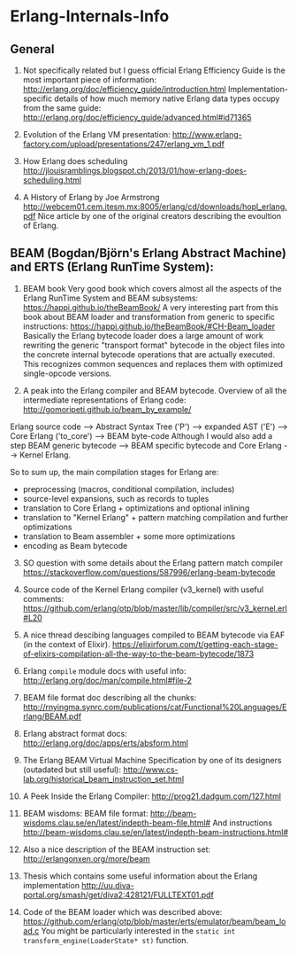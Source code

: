# Erlang-Internals-Info

## General

1. Not specifically related but I guess official Erlang Efficiency Guide is the most important piece of information:
http://erlang.org/doc/efficiency_guide/introduction.html
Implementation-specific details of how much memory native Erlang data types occupy from the same guide:
http://erlang.org/doc/efficiency_guide/advanced.html#id71365

2. Evolution of the Erlang VM presentation:
http://www.erlang-factory.com/upload/presentations/247/erlang_vm_1.pdf

3. How Erlang does scheduling
http://jlouisramblings.blogspot.ch/2013/01/how-erlang-does-scheduling.html

4. A History of Erlang by Joe Armstrong
http://webcem01.cem.itesm.mx:8005/erlang/cd/downloads/hopl_erlang.pdf
Nice article by one of the original creators describing the evoultion of Erlang.

## BEAM (Bogdan/Björn's Erlang Abstract Machine) and ERTS (Erlang RunTime System):

1. BEAM book
Very good book which covers almost all the aspects of the Erlang RunTime System and BEAM subsystems:
https://happi.github.io/theBeamBook/
A very interesting part from this book about BEAM loader and transformation from generic to specific instructions:
https://happi.github.io/theBeamBook/#CH-Beam_loader
Basically the Erlang bytecode loader does a large amount of work rewriting the generic "transport format" bytecode in the object files into the concrete internal bytecode operations that are actually executed. This recognizes common sequences and replaces them with optimized single-opcode versions. 

2. A peak into the Erlang compiler and BEAM bytecode. 
Overview of all the intermediate representations of Erlang code:
http://gomoripeti.github.io/beam_by_example/

Erlang source code --> Abstract Syntax Tree ('P') --> expanded AST ('E') --> Core Erlang ('to_core') --> BEAM byte-code
Although I would also add a step BEAM generic bytecode --> BEAM specific bytecode and Core Erlang --> Kernel Erlang.

So to sum up, the main compilation stages for Erlang are:
  - preprocessing (macros, conditional compilation, includes)
  - source-level expansions, such as records to tuples
  - translation to Core Erlang + optimizations and optional inlining
  - translation to "Kernel Erlang" + pattern matching compilation
    and further optimizations
  - translation to Beam assembler + some more optimizations
  - encoding as Beam bytecode

3. SO question with some details about the Erlang pattern match compiler
https://stackoverflow.com/questions/587996/erlang-beam-bytecode

4. Source code of the Kernel Erlang compiler (v3_kernel) with useful comments:
https://github.com/erlang/otp/blob/master/lib/compiler/src/v3_kernel.erl#L20

5. A nice thread descibing languages compiled to BEAM bytecode via EAF (in the context of Elixir).
https://elixirforum.com/t/getting-each-stage-of-elixirs-compilation-all-the-way-to-the-beam-bytecode/1873

6. Erlang `compile` module docs with useful info:
http://erlang.org/doc/man/compile.html#file-2

7. BEAM file format doc describing all the chunks:
http://rnyingma.synrc.com/publications/cat/Functional%20Languages/Erlang/BEAM.pdf

8. Erlang abstract format docs:
http://erlang.org/doc/apps/erts/absform.html

9. The Erlang BEAM Virtual Machine Specification by one of its designers (outadated but still useful):
http://www.cs-lab.org/historical_beam_instruction_set.html

10. A Peek Inside the Erlang Compiler:
http://prog21.dadgum.com/127.html

11. BEAM wisdoms:
BEAM file format:
http://beam-wisdoms.clau.se/en/latest/indepth-beam-file.html#
And instructions
http://beam-wisdoms.clau.se/en/latest/indepth-beam-instructions.html#

12. Also a nice description of the BEAM instruction set:
http://erlangonxen.org/more/beam

13. Thesis which contains some useful information about the Erlang implementation
http://uu.diva-portal.org/smash/get/diva2:428121/FULLTEXT01.pdf

14. Code of the BEAM loader which was described above:
https://github.com/erlang/otp/blob/master/erts/emulator/beam/beam_load.c
You might be particularly interested in the `static int transform_engine(LoaderState* st)` function.

